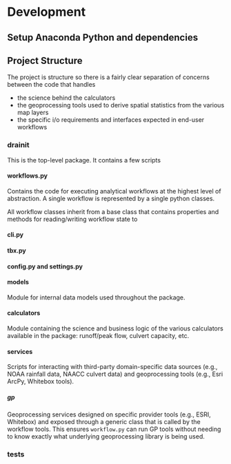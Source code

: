 # Development

## Setup Anaconda Python and dependencies

## Project Structure

The project is structure so there is a fairly clear separation of concerns between the code that handles

* the science behind the calculators
* the geoprocessing tools used to derive spatial statistics from the various map layers
* the specific i/o requirements and interfaces expected in end-user workflows

### drainit

This is the top-level package. It contains a few scripts

#### workflows.py

Contains the code for executing analytical workflows at the highest level of abstraction. A single workflow is represented by a single python classes. 

All workflow classes inherit from a base class that contains properties and methods for reading/writing workflow state to

#### cli.py

#### tbx.py

#### config.py and settings.py

#### models

Module for internal data models used throughout the package. 

#### calculators

Module containing the science and business logic of the various calculators available in the package: runoff/peak flow, culvert capacity, etc.

#### services

Scripts for interacting with third-party domain-specific data sources (e.g., NOAA rainfall data, NAACC culvert data) and geoprocessing tools (e.g., Esri ArcPy, Whitebox tools).

##### gp

Geoprocessing services designed on specific provider tools (e.g., ESRI, Whitebox) and exposed through a generic class that is called by the workflow tools. This ensures `workflow.py` can run GP tools without needing to know exactly what underlying geoprocessing library is being used.

### tests